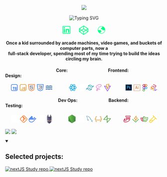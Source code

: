 <p align="center">
  <a href="https://github.com/DenverCoder1">
    <img src="./svgs/nameBanner.svg">
    </a>
</p>

<p align="center">
    <img src="https://readme-typing-svg.demolab.com?font=inter&pause=1000&color=00FF84&center=true&vCenter=true&random=false&width=435&lines=Full-stack+developer;UI%2FUX+Designer;Business+Owner;Resilient+Learner" alt="Typing SVG" />
</p>

<p align="center">
    <a href="https://www.linkedin.com/in/james-hearn-73769493/"><img width="32px" src="./svgs/linkedIn.svg" /></a>&nbsp;&nbsp;&nbsp;&nbsp;&nbsp;
    <a href="https://codepen.io/moose-hub/pens/showcase"><img width="32px" src="./svgs/codepen.svg" /></a>&nbsp;&nbsp;&nbsp;&nbsp;&nbsp;
    <a href="https://jhearn.dev"><img width="32px" src="./svgs/portfolio.svg" /></a>
</p>

<strong>
    <p align="center">
        <span>Once a kid surrounded by arcade machines, video games, and buckets of computer parts, now a </span>
        <br />
        <span>full-stack developer, spending most of my time trying to build the ideas circling my brain.</span>
    </p>
</strong>


<h4>&nbsp;&nbsp;&nbsp;&nbsp;&nbsp;&nbsp;&nbsp;&nbsp;&nbsp;&nbsp;&nbsp;&nbsp;&nbsp;&nbsp;&nbsp;&nbsp;&nbsp;&nbsp;&nbsp;&nbsp;&nbsp;&nbsp;&nbsp;&nbsp;&nbsp;&nbsp;&nbsp;&nbsp;&nbsp;&nbsp;&nbsp;&nbsp;&nbsp;&nbsp;&nbsp;&nbsp;&nbsp;&nbsp;&nbsp;&nbsp;&nbsp;&nbsp;&nbsp;&nbsp;&nbsp;&nbsp;&nbsp;&nbsp;&nbsp;Core: &nbsp;&nbsp;&nbsp;&nbsp;&nbsp;&nbsp;&nbsp;&nbsp;&nbsp;&nbsp;&nbsp;&nbsp;&nbsp;&nbsp;&nbsp;&nbsp;&nbsp;&nbsp;&nbsp;&nbsp;&nbsp;&nbsp;&nbsp;&nbsp;&nbsp;&nbsp;&nbsp;&nbsp;&nbsp;&nbsp;&nbsp;&nbsp;&nbsp;&nbsp;&nbsp;&nbsp;&nbsp; Frontend: &nbsp;&nbsp;&nbsp;&nbsp;&nbsp;&nbsp;&nbsp;&nbsp;&nbsp;&nbsp;&nbsp;&nbsp;&nbsp;&nbsp;&nbsp;&nbsp;&nbsp;&nbsp;&nbsp;&nbsp;&nbsp;&nbsp;&nbsp;&nbsp;&nbsp;&nbsp; Design:</h4>
<p align="center">
    <img align="center" width="24px" src="./svgs/typescript.svg" />
    <img align="center" width="24px" src="./svgs/javascript.svg" />
    <img align="center" width="24px" src="./svgs/html.svg" />
    <img align="center" width="24px" src="./svgs/css.svg" />
    <img align="center" width="24px" src="./svgs/liquid.svg" />&nbsp;&nbsp;&nbsp;&nbsp;&nbsp;&nbsp;&nbsp;&nbsp;&nbsp;&nbsp;&nbsp;&nbsp;
    <img align="center" width="24px" src="./svgs/react.svg" />
    <img align="center" width="24px" src="./svgs/nextjs.svg" />
    <img align="center" width="24px" src="./svgs/tailwind.svg" />
    <img align="center" width="24px" src="./svgs/sass.svg" />
    <img align="center" width="24px" src="./svgs/vite.svg" />&nbsp;&nbsp;&nbsp;&nbsp;&nbsp;&nbsp;
    &nbsp;&nbsp;&nbsp;
    <img align="center" width="24px" src="./svgs/photoshop.svg" />
    <img align="center" width="21px" src="./svgs/illustrator.svg" />
    <img align="center" width="24px" src="./svgs/figma.svg" />
    <img align="center" width="24px" src="./svgs/uml.svg" />
</p>

<h4>&nbsp;&nbsp;&nbsp;&nbsp;&nbsp;&nbsp;&nbsp;&nbsp;&nbsp;&nbsp;&nbsp;&nbsp;&nbsp;&nbsp;&nbsp;&nbsp;&nbsp;&nbsp;&nbsp;&nbsp;&nbsp;&nbsp;&nbsp;&nbsp;&nbsp;&nbsp;&nbsp;&nbsp;&nbsp;&nbsp;&nbsp;&nbsp;&nbsp;&nbsp;&nbsp;&nbsp;&nbsp;&nbsp;&nbsp;&nbsp;&nbsp;&nbsp;&nbsp;&nbsp;&nbsp;&nbsp;&nbsp;&nbsp;&nbsp;&nbsp;&nbsp;Dev Ops: &nbsp;&nbsp;&nbsp;&nbsp;&nbsp;&nbsp;&nbsp;&nbsp;&nbsp;&nbsp;&nbsp;&nbsp;&nbsp;&nbsp;&nbsp;&nbsp;&nbsp;&nbsp;&nbsp;&nbsp;&nbsp;&nbsp;&nbsp;&nbsp;&nbsp;&nbsp;&nbsp;&nbsp; Backend: &nbsp;&nbsp;&nbsp;&nbsp;&nbsp;&nbsp;&nbsp;&nbsp;&nbsp;&nbsp;&nbsp;&nbsp;&nbsp;&nbsp;&nbsp;&nbsp;&nbsp;&nbsp;&nbsp;&nbsp;&nbsp;&nbsp;&nbsp;&nbsp;&nbsp;&nbsp;&nbsp;&nbsp; Testing: </h4>
<p align="center">
    <img align="center" width="24px" src="./svgs/vercel.svg" />
    <img align="center" width="24px" src="./svgs/git.svg" />
    <img align="center" width="24px" src="./svgs/docker.svg" />
    <img align="center" width="24px" src="./svgs/husky.svg" />
    <img align="center" width="20px" src="./svgs/snyk.svg" />&nbsp;&nbsp;&nbsp;&nbsp;&nbsp;&nbsp;&nbsp;&nbsp;&nbsp;&nbsp;&nbsp;&nbsp;
    <img align="center" width="24px" src="./svgs/node.svg" />
    <img align="center" width="24px" src="./svgs/express.svg" />
    <img align="center" width="24px" src="./svgs/sql.svg" />
    <img align="center" width="24px" src="./svgs/json.svg" />
    <img align="center" width="24px" src="./svgs/supabase.svg" />&nbsp;&nbsp;&nbsp;&nbsp;&nbsp;&nbsp;&nbsp;&nbsp;&nbsp;
    <img align="center" width="24px" src="./svgs/jest.svg" />
    <img align="center" width="24px" src="./svgs/vitest.svg" />
    <img align="center" width="24px" src="./svgs/playwright.svg" />
    <img align="center" width="24px" src="./svgs/supertest.svg" /
    <img align="center" width="24px" src="./svgs/uml.svg" />
</p>

<p align="left">
    <img width="49%" align="center" src="https://github-readme-stats.vercel.app/api?username=moose-hub&show_icons=true&bg_color=1f222e&title_color=00FF84&icon_color=00ff84&text_color=fff&border_color=1f222e&hide=stars&show=prs_merged_percentage&include_all_commits=true&text_bold=false&custom_title=Github%20Stats">
    <img width="49%" align="center" src="https://github-readme-stats.vercel.app/api/top-langs?username=moose-hub&bg_color=1f222e&title_color=00FF84&icon_color=00ff84&text_color=fff&border_color=1f222e&text_bold=false&custom_title=Common%20Languages&card_width=590">
</p>


<details open> 
  <summary><h2>Selected projects:</h2></summary>
    <p align="left">
        <a href="https://github.com/moose-hub/nextJSStudy">
            <img width="48.9%" align="center" src="https://github-readme-stats.vercel.app/api/pin/?username=moose-hub&repo=nextJSStudy&theme=react&bg_color=1F222E&title_color=00FF84&hide_border=true&icon_color=00FF84&show_icons=false" alt="nextJS Study repo" />
        </a>
        <a href="https://github.com/moose-hub/html-RPS">
            <img width="48.9%" align="center" src="https://github-readme-stats.vercel.app/api/pin/?username=moose-hub&repo=html-RPS&theme=react&bg_color=1F222E&title_color=00FF84&hide_border=true&icon_color=00FF84&show_icons=false" alt="nextJS Study repo" />
        </a>
    </p>
</details>

